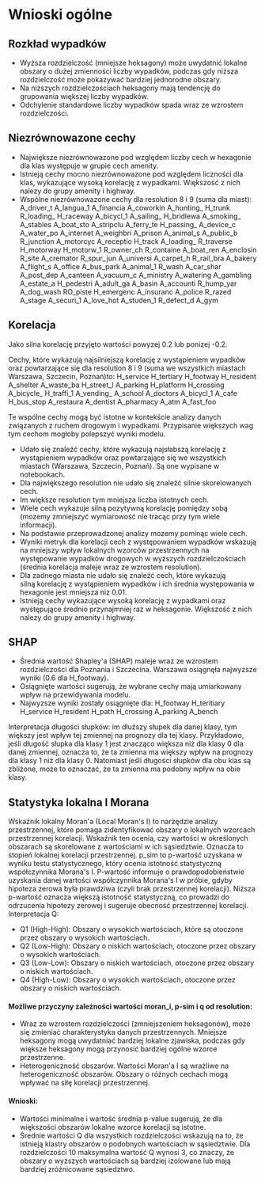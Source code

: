 # Wnioski ogólne 

## Rozkład wypadków
- Wyższa rozdzielczość (mniejsze heksagony) może uwydatnić lokalne obszary o dużej zmienności liczby wypadków, podczas gdy niższa rozdzielczość może pokazywać bardziej jednorodne obszary.
- Na niższych rozdzielczościach heksagony mają tendencję do grupowania większej liczby wypadków.
- Odchylenie standardowe liczby wypadków spada wraz ze wzrostem rozdzielczości. 

## Niezrównowazone cechy
- Największe niezrównowazone pod względem liczby cech w hexagonie dla klas występuje w grupie cech amenity.
- Istnieją cechy mocno niezrównowazone pod względem liczności dla klas, wykazujące wysoką korelację z wypadkami. Większość z nich nalezy do grupy amenity i highway.
- Wspólne niezrównowazone cechy dla resolution 8 i 9 (suma dla miast):
A_driver_t
A_langua_1
A_financia
A_coworkin
A_hunting_
H_trunk
R_loading_
H_raceway
A_bicycl_1
A_sailing_
H_bridlewa
A_smoking_
A_stables
A_boat_sto
A_stripclu
A_ferry_te
H_passing_
A_device_c
A_water_po
A_internet
A_weighbri
A_prison
A_animal_s
A_public_b
R_junction
A_motorcyc
A_receptio
H_track
A_loading_
R_traverse
H_motorway
H_motorw_1
R_owner_ch
R_containe
A_boat_ren
A_enclosin
R_site
A_cremator
R_spur_jun
A_universi
A_carpet_h
R_rail_bra
A_bakery
A_flight_s
A_office
A_bus_park
A_animal_1
R_wash
A_car_shar
A_post_dep
A_canteen
A_vacuum_c
A_ministry
A_watering
A_gambling
A_estate_a
H_pedestri
A_adult_ga
A_basin
A_accounti
R_hump_yar
A_dog_wash
RO_piste
H_emergenc
A_insuranc
A_police
R_razed
A_stage
A_securi_1
A_love_hot
A_studen_1
R_defect_d
A_gym

## Korelacja
Jako silna korelację przyjęto wartości powyzej 0.2 lub ponizej -0.2.

Cechy, które wykazują najsilniejszą korelację z wystąpieniem wypadków oraz powtarzające się dla resolution 8 i 9 (suma we wszystkich miastach Warszawa, Szczecin, Poznań)to:
H_service
H_tertiary
H_footway
H_resident
A_shelter
A_waste_ba
H_street_l
A_parking
H_platform
H_crossing
A_bicycle_
H_traffi_1
A_vending_
A_school
A_doctors
A_bicycl_1
A_cafe
H_bus_stop
A_restaura
A_dentist
A_pharmacy
A_atm
A_fast_foo


Te wspólne cechy mogą być istotne w kontekście analizy danych związanych z ruchem drogowym i wypadkami. Przypisanie większych wag tym cechom mogłoby polepszyć wyniki modelu.


- Udało się znaleźć cechy, które wykazują najsłabszą korelację z wystąpieniem wypadków oraz powtarzające się we wszystkich miastach (Warszawa, Szczecin, Poznań). Są one wypisane w notebookach.
- Dla największego resolution nie udało się znaleźć silnie skorelowanych cech.
- Im większe resolution tym mniejsza liczba istotnych cech.
- Wiele cech wykazuje silną pozytywną korelację pomiędzy sobą (mozemy zmniejszyć wymiarowość nie tracąc przy tym wiele informacji).
- Na podstawie przeprowadzonej analizy mozemy pominąc wiele cech. 
- Wyniki metryk dla korelacji cech z występowaniem wypadków wskazują na mniejszy wpływ lokalnych wzorców przestrzennych na występowanie wypadków drogowych w wyższych rozdzielczościach (średnia korelacja maleje wraz ze wzrostem resolution). 
- Dla zadnego miasta nie udało się znaleźć cech, które wykazują silną korelację z wystąpieniem wypadków i ich średnia występowania w hexagonie jest mniejsza niz 0.01.
- Istnieją cechy wykazujące wysoką korelację z wypadkami oraz występujące średnio przynajmniej raz w heksagonie. Większość z nich nalezy do grupy amenity i highway. 

## SHAP
- Średnia wartość Shapley'a (SHAP) maleje wraz ze wzrostem rozdzielczości dla Poznania i Szczecina. Warszawa osiągnęła najwyzsze wyniki (0.6 dla H_footway).
- Osiągnięte wartości sugerują, że wybrane cechy mają umiarkowany wpływ na przewidywania modelu. 
- Najwyzsze wyniki zostały osiągnięte dla:
H_footway
H_teritiary
H_service
H_resident
H_path
H_crossing
A_parking
A_bench

Interpretacja długości słupków: im dłuższy słupek dla danej klasy, tym większy jest wpływ tej zmiennej na prognozy dla tej klasy. Przykładowo, jeśli długość słupka dla klasy 1 jest znacząco większa niż dla klasy 0 dla danej zmiennej, oznacza to, że ta zmienna ma większy wpływ na prognozy dla klasy 1 niż dla klasy 0. Natomiast jeśli długości słupków dla obu klas są zbliżone, może to oznaczać, że ta zmienna ma podobny wpływ na obie klasy.
 

## Statystyka lokalna I Morana
Wskaźnik lokalny Moran'a (Local Moran's I) to narzędzie analizy przestrzennej, które pomaga zidentyfikować obszary o lokalnych wzorcach przestrzennej korelacji. Wskaźnik ten ocenia, czy wartości w określonych obszarach są skorelowane z wartościami w ich sąsiedztwie. Oznacza to stopień lokalnej korelacji przestrzennej.
p_sim to p-wartość uzyskana w wyniku testu statystycznego, który ocenia istotność statystyczną współczynnika Morana's I. P-wartość informuje o prawdopodobieństwie uzyskania danej wartości współczynnika Morana's I w próbie, gdyby hipoteza zerowa była prawdziwa (czyli brak przestrzennej korelacji). Niższa p-wartość oznacza większą istotność statystyczną, co prowadzi do odrzucenia hipotezy zerowej i sugeruje obecność przestrzennej korelacji.
Interpretacja Q:
- Q1 (High-High): Obszary o wysokich wartościach, które są otoczone przez obszary o wysokich wartościach.
- Q2 (Low-High): Obszary o niskich wartościach, otoczone przez obszary o wysokich wartościach.
- Q3 (Low-Low): Obszary o niskich wartościach, otoczone przez obszary o niskich wartościach. 
- Q4 (High-Low): Obszary o wysokich wartościach, otoczone przez obszary o niskich wartościach. 

#### Możliwe przyczyny zależności wartości moran_i, p-sim i q od resolution:
- Wraz ze wzrostem rozdzielczości (zmniejszeniem heksagonów), może się zmieniać charakterystyka danych przestrzennych. Mniejsze heksagony mogą uwydatniać bardziej lokalne zjawiska, podczas gdy większe heksagony mogą przynosić bardziej ogólne wzorce przestrzenne.
- Heterogeniczność obszarów. Wartości Moran'a I są wrażliwe na heterogeniczność obszarów. Obszary o różnych cechach mogą wpływać na siłę korelacji przestrzennej.

#### Wnioski:
- Wartości minimalne i wartość średnia p-value sugerują, że dla większości obszarów lokalne wzorce korelacji są istotne.
- Średnie wartości Q dla wszystkich rozdzielczości wskazują na to, że istnieją klastry obszarów o podobnych wartościach w sąsiedztwie. Dla rozdzielczości 10 maksymalna wartość Q wynosi 3, co znaczy, że obszary o wyższych wartościach są bardziej izolowane lub mają bardziej zróżnicowane sąsiedztwo.
